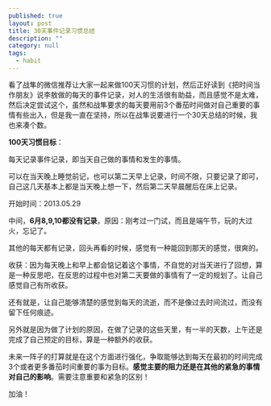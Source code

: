 ```yaml
---
published: true
layout: post
title: 30天事件记录习惯总结
description: ""
category: null
tags: 
  - habit
---
```


看了战隼的微信推荐让大家一起来做100天习惯的计划，然后正好读到《把时间当作朋友》说李敖做的每天的事件记录，对人的生活很有助益，而且感觉不是太难，然后决定尝试这个，虽然和战隼要求的每天要用前3个番茄时间做对自己重要的事情有些出入，但是我一直在坚持，所以在战隼说要进行一个30天总结的时候，我也来凑个数。

**100天习惯目标**：

每天记录事件记录，即当天自己做的事情和发生的事情。

可以在当天晚上睡觉前记，也可以第二天早上记录，时间不限，只要记录了即可，自己这几天基本上都是当天晚上想一下，然后第二天早晨醒后在床上记录。


开始时间：2013.05.29

中间，**6月8,9,10都没有记录**，原因：刚考过一门试，而且是端午节，玩的大过火，忘记了。

其他的每天都有记录，回头再看的时候，感觉有一种能回到那天的感觉，很爽的。


收获：因为每天晚上和早上都会惦记着这个事情，不自觉的对当天进行了回想，算是一种反思吧，在反思的过程中也对第二天要做的事情有了一定的规划了。让自己感觉自己有所收获。

还有就是，让自己能够清楚的感觉到每天的流逝，而不是像过去时间流过，而没有留下任何痕迹。

另外就是因为做了计划的原因，在做了记录的这些天里，有一半的天数，上午还是完成了自己预定的目标，算是一种额外的收获。

未来一阵子的打算就是在这个方面进行强化，争取能够达到每天在最初的时间完成3个或者更多番茄时间重要的事为目标。**感觉主要的阻力还是在其他的紧急的事情对自己的影响**。需要注意重要和紧急的区别！

加油！
